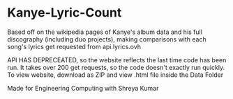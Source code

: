 # Kanye-Lyric-Count
Based off on the wikipedia pages of Kanye's album data and his full discography (including duo projects), making comparisons with each song's lyrics get requested from api.lyrics.ovh

API HAS DEPRECEATED, so the website reflects the last time code has been run.  It takes over 200 get requests, so the code doesn't exactly run quickly. 
To view website, download as ZIP and view .html file inside the Data Folder

Made for Engineering Computing with Shreya Kumar
